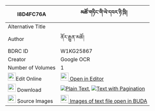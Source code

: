 |I8D4FC76A|མཚོ་གཏིང་གི་ལེ་དབར་ཉི་ཁྲི། 
| --- | --- 
|Alternative Title |
|Author| ནོར་རྒྱུན་མཚོ།
|BDRC ID | W1KG25867
|Creator | Google OCR
|Number of Volumes| 1
|<img width="25" src="https://img.icons8.com/color/25/000000/edit-property.png">Edit Online| [<img width="25" src="https://avatars.githubusercontent.com/u/45091458?s=200&v=4"> Open in Editor](http://editor.openpecha.org/I8D4FC76A)
|<img width="25" src="https://img.icons8.com/fluent/48/000000/download-2.png"/>  Download | [![](https://img.icons8.com/color/20/000000/txt.png)Plain Text](https://github.com/Openpecha/I8D4FC76A/releases/download/v1/tso_ting_gi_lewar_nyitri_plain_I8D4FC76A.zip), [![](https://img.icons8.com/color/20/000000/txt.png)Text with Pagination](https://github.com/Openpecha/I8D4FC76A/releases/download/v1/tso_ting_gi_lewar_nyitri_pages_I8D4FC76A.zip)
|<img width="25" src="https://img.icons8.com/plasticine/100/000000/pictures-folder.png"/>  Source Images | [<img width="25" src="https://library.bdrc.io/icons/BUDA-small.svg"> Images of text file open in BUDA](https://library.bdrc.io/show/bdr:W1KG25867)